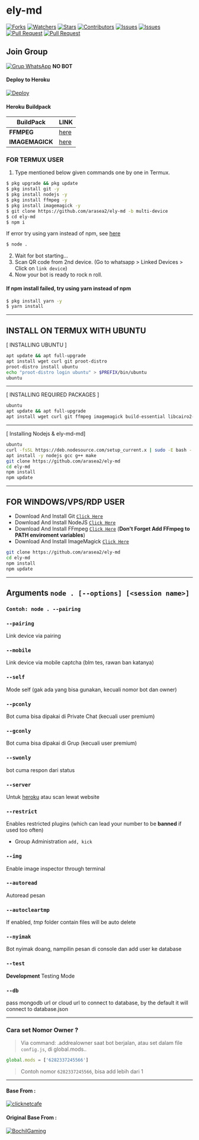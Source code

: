 # ely-md

<a href="https://github.com/arasea2/ely-md/network/members"><img title="Forks" src="https://img.shields.io/github/forks/arasea2/ely-md?label=Forks&color=blue&style=flat-square"></a>
<a href="https://github.com/arasea2/ely-md/watchers"><img title="Watchers" src="https://img.shields.io/github/watchers/arasea2/ely-md?label=Watchers&color=green&style=flat-square"></a>
<a href="https://github.com/arasea2/ely-md/stargazers"><img title="Stars" src="https://img.shields.io/github/stars/arasea2/ely-md?label=Stars&color=yellow&style=flat-square"></a>
<a href="https://github.com/arasea2/ely-md/graphs/contributors"><img title="Contributors" src="https://img.shields.io/github/contributors/arasea2/ely-md?label=Contributors&color=blue&style=flat-square"></a>
<a href="https://github.com/arasea2/ely-md/issues"><img title="Issues" src="https://img.shields.io/github/issues/arasea2/ely-md?label=Issues&color=success&style=flat-square"></a>
<a href="https://github.com/arasea2/ely-md/issues?q=is%3Aissue+is%3Aclosed"><img title="Issues" src="https://img.shields.io/github/issues-closed/arasea2/ely-md?label=Issues&color=red&style=flat-square"></a>
<a href="https://github.com/arasea2/ely-md/pulls"><img title="Pull Request" src="https://img.shields.io/github/issues-pr/arasea2/ely-md?label=PullRequest&color=success&style=flat-square"></a>
<a href="https://github.com/arasea2/ely-md/pulls?q=is%3Apr+is%3Aclosed"><img title="Pull Request" src="https://img.shields.io/github/issues-pr-closed/arasea2/ely-md?label=PullRequest&color=red&style=flat-square"></a>


## Join Group
[![Grup WhatsApp](https://img.shields.io/badge/WhatsApp%20Group-25D366?style=for-the-badge&logo=whatsapp&logoColor=white)](https://chat.whatsapp.com/IR7pBPBf5NBB8oyweNrFcf) 
**NO BOT**


#### Deploy to Heroku
[![Deploy](https://www.herokucdn.com/deploy/button.svg)](https://heroku.com/deploy?template=https://github.com/arasea2/ely-md)

#### Heroku Buildpack
| BuildPack | LINK |
|--------|--------|
| **FFMPEG** |[here](https://github.com/jonathanong/heroku-buildpack-ffmpeg-latest) |
| **IMAGEMAGICK** | [here](https://github.com/DuckyTeam/heroku-buildpack-imagemagick) |

### FOR TERMUX USER
1. Type mentioned below given commands one by one in Termux.
```sh
$ pkg upgrade && pkg update
$ pkg install git -y
$ pkg install nodejs -y
$ pkg install ffmpeg -y
$ pkg install imagemagick -y
$ git clone https://github.com/arasea2/ely-md -b multi-device
$ cd ely-md
$ npm i 
```
If error try using yarn instead of npm, see [here](https://github.com/arasea2/ely-md/tree/multi-device#if-npm-install-failed--try--using-yarn-instead-of-npm)
```sh
$ node .
```
2. Wait for bot starting...
3. Scan QR code from 2nd device. (Go to whatsapp > Linked Devices > Click on `link device`)
4. Now your bot is ready to rock n roll.

#### If npm install failed, try using yarn instead of npm
```sh
$ pkg install yarn -y
$ yarn install
```
---------

## INSTALL ON TERMUX WITH UBUNTU

[ INSTALLING UBUNTU ]

```bash
apt update && apt full-upgrade
apt install wget curl git proot-distro
proot-distro install ubuntu
echo "proot-distro login ubuntu" > $PREFIX/bin/ubuntu
ubuntu
```
---------

[ INSTALLING REQUIRED PACKAGES ]

```bash
ubuntu
apt update && apt full-upgrade
apt install wget curl git ffmpeg imagemagick build-essential libcairo2-dev libpango1.0-dev libjpeg-dev libgif-dev librsvg2-dev dbus-x11 ffmpeg2theora ffmpegfs ffmpegthumbnailer ffmpegthumbnailer-dbg ffmpegthumbs libavcodec-dev libavcodec-extra libavcodec-extra58 libavdevice-dev libavdevice58 libavfilter-dev libavfilter-extra libavfilter-extra7 libavformat-dev libavformat58 libavifile-0.7-bin libavifile-0.7-common libavifile-0.7c2 libavresample-dev libavresample4 libavutil-dev libavutil56 libpostproc-dev libpostproc55 graphicsmagick graphicsmagick-dbg graphicsmagick-imagemagick-compat graphicsmagick-libmagick-dev-compat groff imagemagick-6.q16hdri imagemagick-common libchart-gnuplot-perl libgraphics-magick-perl libgraphicsmagick++-q16-12 libgraphicsmagick++1-dev
```

---------

[ Installing Nodejs & ely-md-md]

```bash
ubuntu
curl -fsSL https://deb.nodesource.com/setup_current.x | sudo -E bash -
apt install -y nodejs gcc g++ make
git clone https://github.com/arasea2/ely-md
cd ely-md
npm install
npm update
```

---------

## FOR WINDOWS/VPS/RDP USER

* Download And Install Git [`Click Here`](https://git-scm.com/downloads)
* Download And Install NodeJS [`Click Here`](https://nodejs.org/en/download)
* Download And Install FFmpeg [`Click Here`](https://ffmpeg.org/download.html) (**Don't Forget Add FFmpeg to PATH enviroment variables**)
* Download And Install ImageMagick [`Click Here`](https://imagemagick.org/script/download.php)

```bash
git clone https://github.com/arasea2/ely-md
cd ely-md
npm install
npm update
```

---------

## Arguments `node . [--options] [<session name>]`
### `Contoh: node . --pairing`

### `--pairing`
Link device via pairing

### `--mobile`
Link device via mobile captcha (blm tes, rawan ban katanya)

### `--self`
Mode self (gak ada yang bisa gunakan, kecuali nomor bot dan owner)

### `--pconly`
Bot cuma bisa dipakai di Private Chat (kecuali user premium)

### `--gconly`
Bot cuma bisa dipakai di Grup (kecuali user premium)

### `--swonly`
bot cuma respon dari status

### `--server`
Untuk [heroku](https://heroku.com/) atau scan lewat website

### `--restrict`
Enables restricted plugins (which can lead your number to be **banned** if used too often)

* Group Administration `add, kick`

### `--img`
Enable image inspector through terminal

### `--autoread`
Autoread pesan

### `--autocleartmp`
If enabled, *tmp* folder contain files will be auto delete

### `--nyimak`
Bot nyimak doang, nampilin pesan di console dan add user ke database

### `--test`
**Development** Testing Mode

### `--db`
pass mongodb url or cloud url to connect to database, by the default it will connect to database.json

---------

### Cara set Nomor Owner ?

> Via command: .addrealowner saat bot berjalan, atau set dalam file `config.js`, di global.mods..
```js
global.mods = ['6282337245566']
```
> Contoh nomor `6282337245566`, bisa add lebih dari 1

---------

#### Base From :
[![clicknetcafe](https://github.com/clicknetcafe.png?size=100)](https://github.com/clicknetcafe)

#### Original Base From :
[![BochilGaming](https://github.com/BochilGaming.png?size=100)](https://github.com/BochilGaming)

